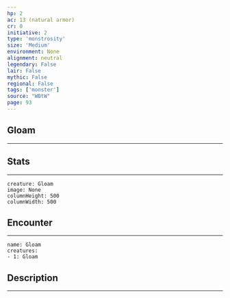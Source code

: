 ```yaml
---
hp: 2
ac: 13 (natural armor)
cr: 0
initiative: 2
type: 'monstrosity'    
size: 'Medium'
environment: None
alignment: neutral
legendary: False
lair: False
mythic: False
regional: False
tags: ['monster']
source: "WBtW"
page: 93
---
```


## Gloam
---



## Stats
---

```statblock
creature: Gloam
image: None
columnHeight: 500
columnWidth: 500
```

## Encounter
---

```encounter-table
name: Gloam
creatures:
- 1: Gloam
```

## Description
---




